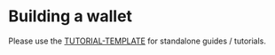 # Building a wallet

Please use the [TUTORIAL-TEMPLATE](../../TUTORIAL_TEMPLATE.md) for standalone guides / tutorials.